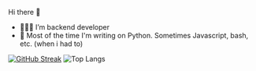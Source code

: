 
Hi there 👋

- 🧑🏻‍💻 I’m backend developer
- 📜 Most of the time I'm writing on Python. Sometimes Javascript, bash, etc. (when i had to) 

[![GitHub Streak](http://github-readme-streak-stats.herokuapp.com?user=rwxrwxr-x)](https://git.io/streak-stats)
![Top Langs](https://github-readme-stats.vercel.app/api/top-langs/?username=rwxrwxr-x&layout=compact&hide_title=true)
